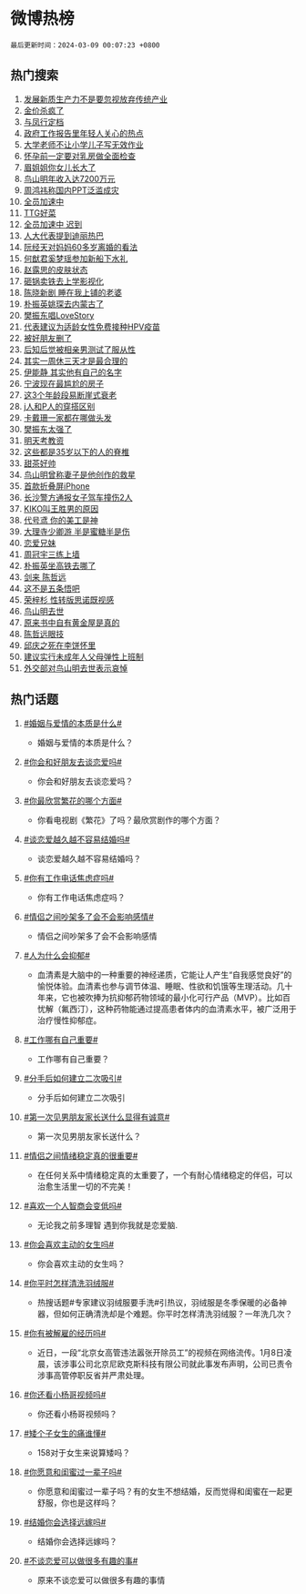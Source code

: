 # 微博热榜

`最后更新时间：2024-03-09 00:07:23 +0800`

## 热门搜索

1. [发展新质生产力不是要忽视放弃传统产业](https://m.weibo.cn/search?containerid=100103type%3D1%26t%3D10%26q%3D%23%E5%8F%91%E5%B1%95%E6%96%B0%E8%B4%A8%E7%94%9F%E4%BA%A7%E5%8A%9B%E4%B8%8D%E6%98%AF%E8%A6%81%E5%BF%BD%E8%A7%86%E6%94%BE%E5%BC%83%E4%BC%A0%E7%BB%9F%E4%BA%A7%E4%B8%9A%23&stream_entry_id=51&isnewpage=1&extparam=seat%3D1%26stream_entry_id%3D51%26q%3D%2523%25E5%258F%2591%25E5%25B1%2595%25E6%2596%25B0%25E8%25B4%25A8%25E7%2594%259F%25E4%25BA%25A7%25E5%258A%259B%25E4%25B8%258D%25E6%2598%25AF%25E8%25A6%2581%25E5%25BF%25BD%25E8%25A7%2586%25E6%2594%25BE%25E5%25BC%2583%25E4%25BC%25A0%25E7%25BB%259F%25E4%25BA%25A7%25E4%25B8%259A%2523%26pos%3D0%26c_type%3D51%26dgr%3D0%26filter_type%3Drealtimehot%26cate%3D10103%26display_time%3D1709914042%26pre_seqid%3D1709914042288026742163)
1. [金价杀疯了](https://m.weibo.cn/search?containerid=100103type%3D1%26t%3D10%26q%3D%23%E9%87%91%E4%BB%B7%E6%9D%80%E7%96%AF%E4%BA%86%23&stream_entry_id=31&isnewpage=1&extparam=seat%3D1%26stream_entry_id%3D31%26q%3D%2523%25E9%2587%2591%25E4%25BB%25B7%25E6%259D%2580%25E7%2596%25AF%25E4%25BA%2586%2523%26dgr%3D0%26flag%3D1%26cate%3D5001%26c_type%3D31%26pos%3D0%26lcate%3D5001%26band_rank%3D1%26realpos%3D1%26filter_type%3Drealtimehot%26display_time%3D1709914042%26pre_seqid%3D1709914042288026742163)
1. [与凤行定档](https://m.weibo.cn/search?containerid=100103type%3D1%26t%3D10%26q%3D%E4%B8%8E%E5%87%A4%E8%A1%8C%E5%AE%9A%E6%A1%A3&stream_entry_id=31&isnewpage=1&extparam=seat%3D1%26stream_entry_id%3D31%26q%3D%25E4%25B8%258E%25E5%2587%25A4%25E8%25A1%258C%25E5%25AE%259A%25E6%25A1%25A3%26dgr%3D0%26flag%3D2%26cate%3D5001%26c_type%3D31%26pos%3D1%26lcate%3D5001%26band_rank%3D2%26realpos%3D2%26filter_type%3Drealtimehot%26display_time%3D1709914042%26pre_seqid%3D1709914042288026742163)
1. [政府工作报告里年轻人关心的热点](https://m.weibo.cn/search?containerid=100103type%3D1%26t%3D10%26q%3D%23%E6%94%BF%E5%BA%9C%E5%B7%A5%E4%BD%9C%E6%8A%A5%E5%91%8A%E9%87%8C%E5%B9%B4%E8%BD%BB%E4%BA%BA%E5%85%B3%E5%BF%83%E7%9A%84%E7%83%AD%E7%82%B9%23&stream_entry_id=31&isnewpage=1&extparam=seat%3D1%26stream_entry_id%3D31%26q%3D%2523%25E6%2594%25BF%25E5%25BA%259C%25E5%25B7%25A5%25E4%25BD%259C%25E6%258A%25A5%25E5%2591%258A%25E9%2587%258C%25E5%25B9%25B4%25E8%25BD%25BB%25E4%25BA%25BA%25E5%2585%25B3%25E5%25BF%2583%25E7%259A%2584%25E7%2583%25AD%25E7%2582%25B9%2523%26dgr%3D0%26flag%3D0%26cate%3D5001%26c_type%3D31%26pos%3D2%26lcate%3D5001%26band_rank%3D3%26realpos%3D3%26filter_type%3Drealtimehot%26display_time%3D1709914042%26pre_seqid%3D1709914042288026742163)
1. [大学老师不让小学儿子写无效作业](https://m.weibo.cn/search?containerid=100103type%3D1%26t%3D10%26q%3D%23%E5%A4%A7%E5%AD%A6%E8%80%81%E5%B8%88%E4%B8%8D%E8%AE%A9%E5%B0%8F%E5%AD%A6%E5%84%BF%E5%AD%90%E5%86%99%E6%97%A0%E6%95%88%E4%BD%9C%E4%B8%9A%23&stream_entry_id=31&isnewpage=1&extparam=seat%3D1%26stream_entry_id%3D31%26q%3D%2523%25E5%25A4%25A7%25E5%25AD%25A6%25E8%2580%2581%25E5%25B8%2588%25E4%25B8%258D%25E8%25AE%25A9%25E5%25B0%258F%25E5%25AD%25A6%25E5%2584%25BF%25E5%25AD%2590%25E5%2586%2599%25E6%2597%25A0%25E6%2595%2588%25E4%25BD%259C%25E4%25B8%259A%2523%26dgr%3D0%26flag%3D0%26cate%3D5001%26c_type%3D31%26pos%3D3%26lcate%3D5001%26band_rank%3D4%26realpos%3D4%26filter_type%3Drealtimehot%26display_time%3D1709914042%26pre_seqid%3D1709914042288026742163)
1. [怀孕前一定要对乳房做全面检查](https://m.weibo.cn/search?containerid=100103type%3D1%26t%3D10%26q%3D%23%E6%80%80%E5%AD%95%E5%89%8D%E4%B8%80%E5%AE%9A%E8%A6%81%E5%AF%B9%E4%B9%B3%E6%88%BF%E5%81%9A%E5%85%A8%E9%9D%A2%E6%A3%80%E6%9F%A5%23&stream_entry_id=31&isnewpage=1&extparam=seat%3D1%26stream_entry_id%3D31%26q%3D%2523%25E6%2580%2580%25E5%25AD%2595%25E5%2589%258D%25E4%25B8%2580%25E5%25AE%259A%25E8%25A6%2581%25E5%25AF%25B9%25E4%25B9%25B3%25E6%2588%25BF%25E5%2581%259A%25E5%2585%25A8%25E9%259D%25A2%25E6%25A3%2580%25E6%259F%25A5%2523%26dgr%3D0%26flag%3D2%26cate%3D5001%26c_type%3D31%26pos%3D4%26lcate%3D5001%26band_rank%3D5%26realpos%3D5%26filter_type%3Drealtimehot%26display_time%3D1709914042%26pre_seqid%3D1709914042288026742163)
1. [眉姐姐你女儿长大了](https://m.weibo.cn/search?containerid=100103type%3D1%26t%3D10%26q%3D%23%E7%9C%89%E5%A7%90%E5%A7%90%E4%BD%A0%E5%A5%B3%E5%84%BF%E9%95%BF%E5%A4%A7%E4%BA%86%23&stream_entry_id=31&isnewpage=1&extparam=seat%3D1%26stream_entry_id%3D31%26q%3D%2523%25E7%259C%2589%25E5%25A7%2590%25E5%25A7%2590%25E4%25BD%25A0%25E5%25A5%25B3%25E5%2584%25BF%25E9%2595%25BF%25E5%25A4%25A7%25E4%25BA%2586%2523%26dgr%3D0%26flag%3D0%26cate%3D5001%26c_type%3D31%26pos%3D5%26lcate%3D5001%26band_rank%3D6%26realpos%3D6%26filter_type%3Drealtimehot%26display_time%3D1709914042%26pre_seqid%3D1709914042288026742163)
1. [鸟山明年收入达7200万元](https://m.weibo.cn/search?containerid=100103type%3D1%26t%3D10%26q%3D%23%E9%B8%9F%E5%B1%B1%E6%98%8E%E5%B9%B4%E6%94%B6%E5%85%A5%E8%BE%BE7200%E4%B8%87%E5%85%83%23&stream_entry_id=31&isnewpage=1&extparam=seat%3D1%26stream_entry_id%3D31%26q%3D%2523%25E9%25B8%259F%25E5%25B1%25B1%25E6%2598%258E%25E5%25B9%25B4%25E6%2594%25B6%25E5%2585%25A5%25E8%25BE%25BE7200%25E4%25B8%2587%25E5%2585%2583%2523%26dgr%3D0%26flag%3D0%26cate%3D5001%26c_type%3D31%26pos%3D6%26lcate%3D5001%26band_rank%3D7%26realpos%3D7%26filter_type%3Drealtimehot%26display_time%3D1709914042%26pre_seqid%3D1709914042288026742163)
1. [周鸿祎称国内PPT泛滥成灾](https://m.weibo.cn/search?containerid=100103type%3D1%26t%3D10%26q%3D%23%E5%91%A8%E9%B8%BF%E7%A5%8E%E7%A7%B0%E5%9B%BD%E5%86%85PPT%E6%B3%9B%E6%BB%A5%E6%88%90%E7%81%BE%23&stream_entry_id=31&isnewpage=1&extparam=seat%3D1%26stream_entry_id%3D31%26q%3D%2523%25E5%2591%25A8%25E9%25B8%25BF%25E7%25A5%258E%25E7%25A7%25B0%25E5%259B%25BD%25E5%2586%2585PPT%25E6%25B3%259B%25E6%25BB%25A5%25E6%2588%2590%25E7%2581%25BE%2523%26dgr%3D0%26flag%3D0%26cate%3D5001%26c_type%3D31%26pos%3D7%26lcate%3D5001%26band_rank%3D8%26realpos%3D8%26filter_type%3Drealtimehot%26display_time%3D1709914042%26pre_seqid%3D1709914042288026742163)
1. [全员加速中](https://m.weibo.cn/search?containerid=100103type%3D1%26t%3D10%26q%3D%E5%85%A8%E5%91%98%E5%8A%A0%E9%80%9F%E4%B8%AD&stream_entry_id=31&isnewpage=1&extparam=seat%3D1%26stream_entry_id%3D31%26q%3D%25E5%2585%25A8%25E5%2591%2598%25E5%258A%25A0%25E9%2580%259F%25E4%25B8%25AD%26dgr%3D0%26flag%3D0%26cate%3D5001%26c_type%3D31%26pos%3D8%26lcate%3D5001%26band_rank%3D9%26realpos%3D9%26filter_type%3Drealtimehot%26display_time%3D1709914042%26pre_seqid%3D1709914042288026742163)
1. [TTG好菜](https://m.weibo.cn/search?containerid=100103type%3D1%26t%3D10%26q%3DTTG%E5%A5%BD%E8%8F%9C&stream_entry_id=31&isnewpage=1&extparam=seat%3D1%26stream_entry_id%3D31%26q%3DTTG%25E5%25A5%25BD%25E8%258F%259C%26dgr%3D0%26flag%3D1%26cate%3D5001%26c_type%3D31%26pos%3D9%26lcate%3D5001%26band_rank%3D10%26realpos%3D10%26filter_type%3Drealtimehot%26display_time%3D1709914042%26pre_seqid%3D1709914042288026742163)
1. [全员加速中 迟到](https://m.weibo.cn/search?containerid=100103type%3D1%26t%3D10%26q%3D%E5%85%A8%E5%91%98%E5%8A%A0%E9%80%9F%E4%B8%AD+%E8%BF%9F%E5%88%B0&stream_entry_id=31&isnewpage=1&extparam=seat%3D1%26stream_entry_id%3D31%26q%3D%25E5%2585%25A8%25E5%2591%2598%25E5%258A%25A0%25E9%2580%259F%25E4%25B8%25AD%2520%25E8%25BF%259F%25E5%2588%25B0%26dgr%3D0%26flag%3D2%26cate%3D5001%26c_type%3D31%26pos%3D10%26lcate%3D5001%26band_rank%3D11%26realpos%3D11%26filter_type%3Drealtimehot%26display_time%3D1709914042%26pre_seqid%3D1709914042288026742163)
1. [人大代表提到迪丽热巴](https://m.weibo.cn/search?containerid=100103type%3D1%26t%3D10%26q%3D%23%E4%BA%BA%E5%A4%A7%E4%BB%A3%E8%A1%A8%E6%8F%90%E5%88%B0%E8%BF%AA%E4%B8%BD%E7%83%AD%E5%B7%B4%23&stream_entry_id=31&isnewpage=1&extparam=seat%3D1%26stream_entry_id%3D31%26q%3D%2523%25E4%25BA%25BA%25E5%25A4%25A7%25E4%25BB%25A3%25E8%25A1%25A8%25E6%258F%2590%25E5%2588%25B0%25E8%25BF%25AA%25E4%25B8%25BD%25E7%2583%25AD%25E5%25B7%25B4%2523%26dgr%3D0%26flag%3D1%26cate%3D5001%26c_type%3D31%26pos%3D11%26lcate%3D5001%26band_rank%3D12%26realpos%3D12%26filter_type%3Drealtimehot%26display_time%3D1709914042%26pre_seqid%3D1709914042288026742163)
1. [阮经天对妈妈60多岁离婚的看法](https://m.weibo.cn/search?containerid=100103type%3D1%26t%3D10%26q%3D%E9%98%AE%E7%BB%8F%E5%A4%A9%E5%AF%B9%E5%A6%88%E5%A6%8860%E5%A4%9A%E5%B2%81%E7%A6%BB%E5%A9%9A%E7%9A%84%E7%9C%8B%E6%B3%95&stream_entry_id=31&isnewpage=1&extparam=seat%3D1%26stream_entry_id%3D31%26q%3D%25E9%2598%25AE%25E7%25BB%258F%25E5%25A4%25A9%25E5%25AF%25B9%25E5%25A6%2588%25E5%25A6%258860%25E5%25A4%259A%25E5%25B2%2581%25E7%25A6%25BB%25E5%25A9%259A%25E7%259A%2584%25E7%259C%258B%25E6%25B3%2595%26dgr%3D0%26flag%3D1%26cate%3D5001%26c_type%3D31%26pos%3D12%26lcate%3D5001%26band_rank%3D13%26realpos%3D13%26filter_type%3Drealtimehot%26display_time%3D1709914042%26pre_seqid%3D1709914042288026742163)
1. [何猷君奚梦瑶参加新船下水礼](https://m.weibo.cn/search?containerid=100103type%3D1%26t%3D10%26q%3D%23%E4%BD%95%E7%8C%B7%E5%90%9B%E5%A5%9A%E6%A2%A6%E7%91%B6%E5%8F%82%E5%8A%A0%E6%96%B0%E8%88%B9%E4%B8%8B%E6%B0%B4%E7%A4%BC%23&stream_entry_id=31&isnewpage=1&extparam=seat%3D1%26stream_entry_id%3D31%26q%3D%2523%25E4%25BD%2595%25E7%258C%25B7%25E5%2590%259B%25E5%25A5%259A%25E6%25A2%25A6%25E7%2591%25B6%25E5%258F%2582%25E5%258A%25A0%25E6%2596%25B0%25E8%2588%25B9%25E4%25B8%258B%25E6%25B0%25B4%25E7%25A4%25BC%2523%26dgr%3D0%26flag%3D1%26cate%3D5001%26c_type%3D31%26pos%3D13%26lcate%3D5001%26band_rank%3D14%26realpos%3D14%26filter_type%3Drealtimehot%26display_time%3D1709914042%26pre_seqid%3D1709914042288026742163)
1. [赵露思的皮肤状态](https://m.weibo.cn/search?containerid=100103type%3D1%26t%3D10%26q%3D%23%E8%B5%B5%E9%9C%B2%E6%80%9D%E7%9A%84%E7%9A%AE%E8%82%A4%E7%8A%B6%E6%80%81%23&stream_entry_id=31&isnewpage=1&extparam=seat%3D1%26stream_entry_id%3D31%26q%3D%2523%25E8%25B5%25B5%25E9%259C%25B2%25E6%2580%259D%25E7%259A%2584%25E7%259A%25AE%25E8%2582%25A4%25E7%258A%25B6%25E6%2580%2581%2523%26dgr%3D0%26flag%3D1%26cate%3D5001%26c_type%3D31%26pos%3D14%26lcate%3D5001%26band_rank%3D15%26realpos%3D15%26filter_type%3Drealtimehot%26display_time%3D1709914042%26pre_seqid%3D1709914042288026742163)
1. [砸锅卖铁去上学影视化](https://m.weibo.cn/search?containerid=100103type%3D1%26t%3D10%26q%3D%23%E7%A0%B8%E9%94%85%E5%8D%96%E9%93%81%E5%8E%BB%E4%B8%8A%E5%AD%A6%E5%BD%B1%E8%A7%86%E5%8C%96%23&stream_entry_id=31&isnewpage=1&extparam=seat%3D1%26stream_entry_id%3D31%26q%3D%2523%25E7%25A0%25B8%25E9%2594%2585%25E5%258D%2596%25E9%2593%2581%25E5%258E%25BB%25E4%25B8%258A%25E5%25AD%25A6%25E5%25BD%25B1%25E8%25A7%2586%25E5%258C%2596%2523%26dgr%3D0%26flag%3D0%26cate%3D5001%26c_type%3D31%26pos%3D15%26lcate%3D5001%26band_rank%3D16%26realpos%3D16%26filter_type%3Drealtimehot%26display_time%3D1709914042%26pre_seqid%3D1709914042288026742163)
1. [陈晓新剧 睡在我上铺的老婆](https://m.weibo.cn/search?containerid=100103type%3D1%26t%3D10%26q%3D%E9%99%88%E6%99%93%E6%96%B0%E5%89%A7+%E7%9D%A1%E5%9C%A8%E6%88%91%E4%B8%8A%E9%93%BA%E7%9A%84%E8%80%81%E5%A9%86&stream_entry_id=31&isnewpage=1&extparam=seat%3D1%26stream_entry_id%3D31%26q%3D%25E9%2599%2588%25E6%2599%2593%25E6%2596%25B0%25E5%2589%25A7%2520%25E7%259D%25A1%25E5%259C%25A8%25E6%2588%2591%25E4%25B8%258A%25E9%2593%25BA%25E7%259A%2584%25E8%2580%2581%25E5%25A9%2586%26dgr%3D0%26flag%3D2%26cate%3D5001%26c_type%3D31%26pos%3D16%26lcate%3D5001%26band_rank%3D17%26realpos%3D17%26filter_type%3Drealtimehot%26display_time%3D1709914042%26pre_seqid%3D1709914042288026742163)
1. [朴振英姚琛去内蒙古了](https://m.weibo.cn/search?containerid=100103type%3D1%26t%3D10%26q%3D%23%E6%9C%B4%E6%8C%AF%E8%8B%B1%E5%A7%9A%E7%90%9B%E5%8E%BB%E5%86%85%E8%92%99%E5%8F%A4%E4%BA%86%23&stream_entry_id=31&isnewpage=1&extparam=seat%3D1%26stream_entry_id%3D31%26q%3D%2523%25E6%259C%25B4%25E6%258C%25AF%25E8%258B%25B1%25E5%25A7%259A%25E7%2590%259B%25E5%258E%25BB%25E5%2586%2585%25E8%2592%2599%25E5%258F%25A4%25E4%25BA%2586%2523%26dgr%3D0%26flag%3D1%26cate%3D5001%26c_type%3D31%26pos%3D17%26lcate%3D5001%26band_rank%3D18%26realpos%3D18%26filter_type%3Drealtimehot%26display_time%3D1709914042%26pre_seqid%3D1709914042288026742163)
1. [樊振东唱LoveStory](https://m.weibo.cn/search?containerid=100103type%3D1%26t%3D10%26q%3D%E6%A8%8A%E6%8C%AF%E4%B8%9C%E5%94%B1LoveStory&stream_entry_id=31&isnewpage=1&extparam=seat%3D1%26stream_entry_id%3D31%26q%3D%25E6%25A8%258A%25E6%258C%25AF%25E4%25B8%259C%25E5%2594%25B1LoveStory%26dgr%3D0%26flag%3D0%26cate%3D5001%26c_type%3D31%26pos%3D18%26lcate%3D5001%26band_rank%3D19%26realpos%3D19%26filter_type%3Drealtimehot%26display_time%3D1709914042%26pre_seqid%3D1709914042288026742163)
1. [代表建议为适龄女性免费接种HPV疫苗](https://m.weibo.cn/search?containerid=100103type%3D1%26t%3D10%26q%3D%23%E4%BB%A3%E8%A1%A8%E5%BB%BA%E8%AE%AE%E4%B8%BA%E9%80%82%E9%BE%84%E5%A5%B3%E6%80%A7%E5%85%8D%E8%B4%B9%E6%8E%A5%E7%A7%8DHPV%E7%96%AB%E8%8B%97%23&stream_entry_id=31&isnewpage=1&extparam=seat%3D1%26stream_entry_id%3D31%26q%3D%2523%25E4%25BB%25A3%25E8%25A1%25A8%25E5%25BB%25BA%25E8%25AE%25AE%25E4%25B8%25BA%25E9%2580%2582%25E9%25BE%2584%25E5%25A5%25B3%25E6%2580%25A7%25E5%2585%258D%25E8%25B4%25B9%25E6%258E%25A5%25E7%25A7%258DHPV%25E7%2596%25AB%25E8%258B%2597%2523%26dgr%3D0%26flag%3D0%26cate%3D5001%26c_type%3D31%26pos%3D19%26lcate%3D5001%26band_rank%3D20%26realpos%3D20%26filter_type%3Drealtimehot%26display_time%3D1709914042%26pre_seqid%3D1709914042288026742163)
1. [被好朋友删了](https://m.weibo.cn/search?containerid=100103type%3D1%26t%3D10%26q%3D%23%E8%A2%AB%E5%A5%BD%E6%9C%8B%E5%8F%8B%E5%88%A0%E4%BA%86%23&stream_entry_id=31&isnewpage=1&extparam=seat%3D1%26stream_entry_id%3D31%26q%3D%2523%25E8%25A2%25AB%25E5%25A5%25BD%25E6%259C%258B%25E5%258F%258B%25E5%2588%25A0%25E4%25BA%2586%2523%26dgr%3D0%26flag%3D1%26cate%3D5001%26c_type%3D31%26pos%3D20%26lcate%3D5001%26band_rank%3D21%26realpos%3D21%26filter_type%3Drealtimehot%26display_time%3D1709914042%26pre_seqid%3D1709914042288026742163)
1. [后知后觉被相亲男测试了服从性](https://m.weibo.cn/search?containerid=100103type%3D1%26t%3D10%26q%3D%23%E5%90%8E%E7%9F%A5%E5%90%8E%E8%A7%89%E8%A2%AB%E7%9B%B8%E4%BA%B2%E7%94%B7%E6%B5%8B%E8%AF%95%E4%BA%86%E6%9C%8D%E4%BB%8E%E6%80%A7%23&stream_entry_id=31&isnewpage=1&extparam=seat%3D1%26stream_entry_id%3D31%26q%3D%2523%25E5%2590%258E%25E7%259F%25A5%25E5%2590%258E%25E8%25A7%2589%25E8%25A2%25AB%25E7%259B%25B8%25E4%25BA%25B2%25E7%2594%25B7%25E6%25B5%258B%25E8%25AF%2595%25E4%25BA%2586%25E6%259C%258D%25E4%25BB%258E%25E6%2580%25A7%2523%26dgr%3D0%26flag%3D1%26cate%3D5001%26c_type%3D31%26pos%3D21%26lcate%3D5001%26band_rank%3D22%26realpos%3D22%26filter_type%3Drealtimehot%26display_time%3D1709914042%26pre_seqid%3D1709914042288026742163)
1. [其实一周休三天才是最合理的](https://m.weibo.cn/search?containerid=100103type%3D1%26t%3D10%26q%3D%23%E5%85%B6%E5%AE%9E%E4%B8%80%E5%91%A8%E4%BC%91%E4%B8%89%E5%A4%A9%E6%89%8D%E6%98%AF%E6%9C%80%E5%90%88%E7%90%86%E7%9A%84%23&stream_entry_id=31&isnewpage=1&extparam=seat%3D1%26stream_entry_id%3D31%26q%3D%2523%25E5%2585%25B6%25E5%25AE%259E%25E4%25B8%2580%25E5%2591%25A8%25E4%25BC%2591%25E4%25B8%2589%25E5%25A4%25A9%25E6%2589%258D%25E6%2598%25AF%25E6%259C%2580%25E5%2590%2588%25E7%2590%2586%25E7%259A%2584%2523%26dgr%3D0%26flag%3D0%26cate%3D5001%26c_type%3D31%26pos%3D22%26lcate%3D5001%26band_rank%3D23%26realpos%3D23%26filter_type%3Drealtimehot%26display_time%3D1709914042%26pre_seqid%3D1709914042288026742163)
1. [伊能静 其实他有自己的名字](https://m.weibo.cn/search?containerid=100103type%3D1%26t%3D10%26q%3D%E4%BC%8A%E8%83%BD%E9%9D%99+%E5%85%B6%E5%AE%9E%E4%BB%96%E6%9C%89%E8%87%AA%E5%B7%B1%E7%9A%84%E5%90%8D%E5%AD%97&stream_entry_id=31&isnewpage=1&extparam=seat%3D1%26stream_entry_id%3D31%26q%3D%25E4%25BC%258A%25E8%2583%25BD%25E9%259D%2599%2520%25E5%2585%25B6%25E5%25AE%259E%25E4%25BB%2596%25E6%259C%2589%25E8%2587%25AA%25E5%25B7%25B1%25E7%259A%2584%25E5%2590%258D%25E5%25AD%2597%26dgr%3D0%26flag%3D2%26cate%3D5001%26c_type%3D31%26pos%3D23%26lcate%3D5001%26band_rank%3D24%26realpos%3D24%26filter_type%3Drealtimehot%26display_time%3D1709914042%26pre_seqid%3D1709914042288026742163)
1. [宁波现在最尴尬的房子](https://m.weibo.cn/search?containerid=100103type%3D1%26t%3D10%26q%3D%23%E5%AE%81%E6%B3%A2%E7%8E%B0%E5%9C%A8%E6%9C%80%E5%B0%B4%E5%B0%AC%E7%9A%84%E6%88%BF%E5%AD%90%23&stream_entry_id=31&isnewpage=1&extparam=seat%3D1%26stream_entry_id%3D31%26q%3D%2523%25E5%25AE%2581%25E6%25B3%25A2%25E7%258E%25B0%25E5%259C%25A8%25E6%259C%2580%25E5%25B0%25B4%25E5%25B0%25AC%25E7%259A%2584%25E6%2588%25BF%25E5%25AD%2590%2523%26dgr%3D0%26flag%3D1%26cate%3D5001%26c_type%3D31%26pos%3D24%26lcate%3D5001%26band_rank%3D25%26realpos%3D25%26filter_type%3Drealtimehot%26display_time%3D1709914042%26pre_seqid%3D1709914042288026742163)
1. [这3个年龄段易断崖式衰老](https://m.weibo.cn/search?containerid=100103type%3D1%26t%3D10%26q%3D%23%E8%BF%993%E4%B8%AA%E5%B9%B4%E9%BE%84%E6%AE%B5%E6%98%93%E6%96%AD%E5%B4%96%E5%BC%8F%E8%A1%B0%E8%80%81%23&stream_entry_id=31&isnewpage=1&extparam=seat%3D1%26stream_entry_id%3D31%26q%3D%2523%25E8%25BF%25993%25E4%25B8%25AA%25E5%25B9%25B4%25E9%25BE%2584%25E6%25AE%25B5%25E6%2598%2593%25E6%2596%25AD%25E5%25B4%2596%25E5%25BC%258F%25E8%25A1%25B0%25E8%2580%2581%2523%26dgr%3D0%26flag%3D1%26cate%3D5001%26c_type%3D31%26pos%3D25%26lcate%3D5001%26band_rank%3D26%26realpos%3D26%26filter_type%3Drealtimehot%26display_time%3D1709914042%26pre_seqid%3D1709914042288026742163)
1. [j人和P人的穿搭区别](https://m.weibo.cn/search?containerid=100103type%3D1%26t%3D10%26q%3D%23j%E4%BA%BA%E5%92%8CP%E4%BA%BA%E7%9A%84%E7%A9%BF%E6%90%AD%E5%8C%BA%E5%88%AB%23&stream_entry_id=31&isnewpage=1&extparam=seat%3D1%26stream_entry_id%3D31%26q%3D%2523j%25E4%25BA%25BA%25E5%2592%258CP%25E4%25BA%25BA%25E7%259A%2584%25E7%25A9%25BF%25E6%2590%25AD%25E5%258C%25BA%25E5%2588%25AB%2523%26dgr%3D0%26flag%3D0%26cate%3D5001%26c_type%3D31%26pos%3D26%26lcate%3D5001%26band_rank%3D27%26realpos%3D27%26filter_type%3Drealtimehot%26display_time%3D1709914042%26pre_seqid%3D1709914042288026742163)
1. [卡戴珊一家都在哪做头发](https://m.weibo.cn/search?containerid=100103type%3D1%26t%3D10%26q%3D%23%E5%8D%A1%E6%88%B4%E7%8F%8A%E4%B8%80%E5%AE%B6%E9%83%BD%E5%9C%A8%E5%93%AA%E5%81%9A%E5%A4%B4%E5%8F%91%23&stream_entry_id=31&isnewpage=1&extparam=seat%3D1%26stream_entry_id%3D31%26q%3D%2523%25E5%258D%25A1%25E6%2588%25B4%25E7%258F%258A%25E4%25B8%2580%25E5%25AE%25B6%25E9%2583%25BD%25E5%259C%25A8%25E5%2593%25AA%25E5%2581%259A%25E5%25A4%25B4%25E5%258F%2591%2523%26dgr%3D0%26flag%3D0%26cate%3D5001%26c_type%3D31%26pos%3D27%26lcate%3D5001%26band_rank%3D28%26realpos%3D28%26filter_type%3Drealtimehot%26display_time%3D1709914042%26pre_seqid%3D1709914042288026742163)
1. [樊振东太强了](https://m.weibo.cn/search?containerid=100103type%3D1%26t%3D10%26q%3D%23%E6%A8%8A%E6%8C%AF%E4%B8%9C%E5%A4%AA%E5%BC%BA%E4%BA%86%23&stream_entry_id=31&isnewpage=1&extparam=seat%3D1%26stream_entry_id%3D31%26q%3D%2523%25E6%25A8%258A%25E6%258C%25AF%25E4%25B8%259C%25E5%25A4%25AA%25E5%25BC%25BA%25E4%25BA%2586%2523%26dgr%3D0%26flag%3D0%26cate%3D5001%26c_type%3D31%26pos%3D28%26lcate%3D5001%26band_rank%3D29%26realpos%3D29%26filter_type%3Drealtimehot%26display_time%3D1709914042%26pre_seqid%3D1709914042288026742163)
1. [明天考教资](https://m.weibo.cn/search?containerid=100103type%3D1%26t%3D10%26q%3D%E6%98%8E%E5%A4%A9%E8%80%83%E6%95%99%E8%B5%84&stream_entry_id=31&isnewpage=1&extparam=seat%3D1%26stream_entry_id%3D31%26q%3D%25E6%2598%258E%25E5%25A4%25A9%25E8%2580%2583%25E6%2595%2599%25E8%25B5%2584%26dgr%3D0%26flag%3D0%26cate%3D5001%26c_type%3D31%26pos%3D29%26lcate%3D5001%26band_rank%3D30%26realpos%3D30%26filter_type%3Drealtimehot%26display_time%3D1709914042%26pre_seqid%3D1709914042288026742163)
1. [这些都是35岁以下的人的脊椎](https://m.weibo.cn/search?containerid=100103type%3D1%26t%3D10%26q%3D%E8%BF%99%E4%BA%9B%E9%83%BD%E6%98%AF35%E5%B2%81%E4%BB%A5%E4%B8%8B%E7%9A%84%E4%BA%BA%E7%9A%84%E8%84%8A%E6%A4%8E&stream_entry_id=31&isnewpage=1&extparam=seat%3D1%26stream_entry_id%3D31%26q%3D%25E8%25BF%2599%25E4%25BA%259B%25E9%2583%25BD%25E6%2598%25AF35%25E5%25B2%2581%25E4%25BB%25A5%25E4%25B8%258B%25E7%259A%2584%25E4%25BA%25BA%25E7%259A%2584%25E8%2584%258A%25E6%25A4%258E%26dgr%3D0%26flag%3D1%26cate%3D5001%26c_type%3D31%26pos%3D30%26lcate%3D5001%26band_rank%3D31%26realpos%3D31%26filter_type%3Drealtimehot%26display_time%3D1709914042%26pre_seqid%3D1709914042288026742163)
1. [甜茶好帅](https://m.weibo.cn/search?containerid=100103type%3D1%26t%3D10%26q%3D%E7%94%9C%E8%8C%B6%E5%A5%BD%E5%B8%85&stream_entry_id=31&isnewpage=1&extparam=seat%3D1%26stream_entry_id%3D31%26q%3D%25E7%2594%259C%25E8%258C%25B6%25E5%25A5%25BD%25E5%25B8%2585%26dgr%3D0%26flag%3D0%26cate%3D5001%26c_type%3D31%26pos%3D31%26lcate%3D5001%26band_rank%3D32%26realpos%3D32%26filter_type%3Drealtimehot%26display_time%3D1709914042%26pre_seqid%3D1709914042288026742163)
1. [鸟山明曾称妻子是他创作的救星](https://m.weibo.cn/search?containerid=100103type%3D1%26t%3D10%26q%3D%23%E9%B8%9F%E5%B1%B1%E6%98%8E%E6%9B%BE%E7%A7%B0%E5%A6%BB%E5%AD%90%E6%98%AF%E4%BB%96%E5%88%9B%E4%BD%9C%E7%9A%84%E6%95%91%E6%98%9F%23&stream_entry_id=31&isnewpage=1&extparam=seat%3D1%26stream_entry_id%3D31%26q%3D%2523%25E9%25B8%259F%25E5%25B1%25B1%25E6%2598%258E%25E6%259B%25BE%25E7%25A7%25B0%25E5%25A6%25BB%25E5%25AD%2590%25E6%2598%25AF%25E4%25BB%2596%25E5%2588%259B%25E4%25BD%259C%25E7%259A%2584%25E6%2595%2591%25E6%2598%259F%2523%26dgr%3D0%26flag%3D0%26cate%3D5001%26c_type%3D31%26pos%3D32%26lcate%3D5001%26band_rank%3D33%26realpos%3D33%26filter_type%3Drealtimehot%26display_time%3D1709914042%26pre_seqid%3D1709914042288026742163)
1. [首款折叠屏iPhone](https://m.weibo.cn/search?containerid=100103type%3D1%26t%3D10%26q%3D%23%E9%A6%96%E6%AC%BE%E6%8A%98%E5%8F%A0%E5%B1%8FiPhone%23&stream_entry_id=31&isnewpage=1&extparam=seat%3D1%26stream_entry_id%3D31%26q%3D%2523%25E9%25A6%2596%25E6%25AC%25BE%25E6%258A%2598%25E5%258F%25A0%25E5%25B1%258FiPhone%2523%26dgr%3D0%26flag%3D0%26cate%3D5001%26c_type%3D31%26pos%3D33%26lcate%3D5001%26band_rank%3D34%26realpos%3D34%26filter_type%3Drealtimehot%26display_time%3D1709914042%26pre_seqid%3D1709914042288026742163)
1. [长沙警方通报女子驾车撞伤2人](https://m.weibo.cn/search?containerid=100103type%3D1%26t%3D10%26q%3D%23%E9%95%BF%E6%B2%99%E8%AD%A6%E6%96%B9%E9%80%9A%E6%8A%A5%E5%A5%B3%E5%AD%90%E9%A9%BE%E8%BD%A6%E6%92%9E%E4%BC%A42%E4%BA%BA%23&stream_entry_id=31&isnewpage=1&extparam=seat%3D1%26stream_entry_id%3D31%26q%3D%2523%25E9%2595%25BF%25E6%25B2%2599%25E8%25AD%25A6%25E6%2596%25B9%25E9%2580%259A%25E6%258A%25A5%25E5%25A5%25B3%25E5%25AD%2590%25E9%25A9%25BE%25E8%25BD%25A6%25E6%2592%259E%25E4%25BC%25A42%25E4%25BA%25BA%2523%26dgr%3D0%26flag%3D1%26cate%3D5001%26c_type%3D31%26pos%3D34%26lcate%3D5001%26band_rank%3D35%26realpos%3D35%26filter_type%3Drealtimehot%26display_time%3D1709914042%26pre_seqid%3D1709914042288026742163)
1. [KIKO叫王胜男的原因](https://m.weibo.cn/search?containerid=100103type%3D1%26t%3D10%26q%3DKIKO%E5%8F%AB%E7%8E%8B%E8%83%9C%E7%94%B7%E7%9A%84%E5%8E%9F%E5%9B%A0&stream_entry_id=31&isnewpage=1&extparam=seat%3D1%26stream_entry_id%3D31%26q%3DKIKO%25E5%258F%25AB%25E7%258E%258B%25E8%2583%259C%25E7%2594%25B7%25E7%259A%2584%25E5%258E%259F%25E5%259B%25A0%26dgr%3D0%26flag%3D1%26cate%3D5001%26c_type%3D31%26pos%3D35%26lcate%3D5001%26band_rank%3D36%26realpos%3D36%26filter_type%3Drealtimehot%26display_time%3D1709914042%26pre_seqid%3D1709914042288026742163)
1. [代号鸢 你的美工是神](https://m.weibo.cn/search?containerid=100103type%3D1%26t%3D10%26q%3D%E4%BB%A3%E5%8F%B7%E9%B8%A2+%E4%BD%A0%E7%9A%84%E7%BE%8E%E5%B7%A5%E6%98%AF%E7%A5%9E&stream_entry_id=31&isnewpage=1&extparam=seat%3D1%26stream_entry_id%3D31%26q%3D%25E4%25BB%25A3%25E5%258F%25B7%25E9%25B8%25A2%2520%25E4%25BD%25A0%25E7%259A%2584%25E7%25BE%258E%25E5%25B7%25A5%25E6%2598%25AF%25E7%25A5%259E%26dgr%3D0%26flag%3D0%26cate%3D5001%26c_type%3D31%26pos%3D36%26lcate%3D5001%26band_rank%3D37%26realpos%3D37%26filter_type%3Drealtimehot%26display_time%3D1709914042%26pre_seqid%3D1709914042288026742163)
1. [大理寺少卿游 半是蜜糖半是伤](https://m.weibo.cn/search?containerid=100103type%3D1%26t%3D10%26q%3D%E5%A4%A7%E7%90%86%E5%AF%BA%E5%B0%91%E5%8D%BF%E6%B8%B8+%E5%8D%8A%E6%98%AF%E8%9C%9C%E7%B3%96%E5%8D%8A%E6%98%AF%E4%BC%A4&stream_entry_id=31&isnewpage=1&extparam=seat%3D1%26stream_entry_id%3D31%26q%3D%25E5%25A4%25A7%25E7%2590%2586%25E5%25AF%25BA%25E5%25B0%2591%25E5%258D%25BF%25E6%25B8%25B8%2520%25E5%258D%258A%25E6%2598%25AF%25E8%259C%259C%25E7%25B3%2596%25E5%258D%258A%25E6%2598%25AF%25E4%25BC%25A4%26dgr%3D0%26flag%3D0%26cate%3D5001%26c_type%3D31%26pos%3D37%26lcate%3D5001%26band_rank%3D38%26realpos%3D38%26filter_type%3Drealtimehot%26display_time%3D1709914042%26pre_seqid%3D1709914042288026742163)
1. [恋爱兄妹](https://m.weibo.cn/search?containerid=100103type%3D1%26t%3D10%26q%3D%E6%81%8B%E7%88%B1%E5%85%84%E5%A6%B9&stream_entry_id=31&isnewpage=1&extparam=seat%3D1%26stream_entry_id%3D31%26q%3D%25E6%2581%258B%25E7%2588%25B1%25E5%2585%2584%25E5%25A6%25B9%26dgr%3D0%26flag%3D0%26cate%3D5001%26c_type%3D31%26pos%3D38%26lcate%3D5001%26band_rank%3D39%26realpos%3D39%26filter_type%3Drealtimehot%26display_time%3D1709914042%26pre_seqid%3D1709914042288026742163)
1. [周冠宇三练上墙](https://m.weibo.cn/search?containerid=100103type%3D1%26t%3D10%26q%3D%E5%91%A8%E5%86%A0%E5%AE%87%E4%B8%89%E7%BB%83%E4%B8%8A%E5%A2%99&stream_entry_id=31&isnewpage=1&extparam=seat%3D1%26stream_entry_id%3D31%26q%3D%25E5%2591%25A8%25E5%2586%25A0%25E5%25AE%2587%25E4%25B8%2589%25E7%25BB%2583%25E4%25B8%258A%25E5%25A2%2599%26dgr%3D0%26flag%3D1%26cate%3D5001%26c_type%3D31%26pos%3D39%26lcate%3D5001%26band_rank%3D40%26realpos%3D40%26filter_type%3Drealtimehot%26display_time%3D1709914042%26pre_seqid%3D1709914042288026742163)
1. [朴振英坐高铁去哪了](https://m.weibo.cn/search?containerid=100103type%3D1%26t%3D10%26q%3D%23%E6%9C%B4%E6%8C%AF%E8%8B%B1%E5%9D%90%E9%AB%98%E9%93%81%E5%8E%BB%E5%93%AA%E4%BA%86%23&stream_entry_id=31&isnewpage=1&extparam=seat%3D1%26stream_entry_id%3D31%26q%3D%2523%25E6%259C%25B4%25E6%258C%25AF%25E8%258B%25B1%25E5%259D%2590%25E9%25AB%2598%25E9%2593%2581%25E5%258E%25BB%25E5%2593%25AA%25E4%25BA%2586%2523%26dgr%3D0%26flag%3D0%26cate%3D5001%26c_type%3D31%26pos%3D40%26lcate%3D5001%26band_rank%3D41%26realpos%3D41%26filter_type%3Drealtimehot%26display_time%3D1709914042%26pre_seqid%3D1709914042288026742163)
1. [剑来 陈哲远](https://m.weibo.cn/search?containerid=100103type%3D1%26t%3D10%26q%3D%E5%89%91%E6%9D%A5+%E9%99%88%E5%93%B2%E8%BF%9C&stream_entry_id=31&isnewpage=1&extparam=seat%3D1%26stream_entry_id%3D31%26q%3D%25E5%2589%2591%25E6%259D%25A5%2520%25E9%2599%2588%25E5%2593%25B2%25E8%25BF%259C%26dgr%3D0%26flag%3D0%26cate%3D5001%26c_type%3D31%26pos%3D41%26lcate%3D5001%26band_rank%3D42%26realpos%3D42%26filter_type%3Drealtimehot%26display_time%3D1709914042%26pre_seqid%3D1709914042288026742163)
1. [这不是五条悟吧](https://m.weibo.cn/search?containerid=100103type%3D1%26t%3D10%26q%3D%E8%BF%99%E4%B8%8D%E6%98%AF%E4%BA%94%E6%9D%A1%E6%82%9F%E5%90%A7&stream_entry_id=31&isnewpage=1&extparam=seat%3D1%26stream_entry_id%3D31%26q%3D%25E8%25BF%2599%25E4%25B8%258D%25E6%2598%25AF%25E4%25BA%2594%25E6%259D%25A1%25E6%2582%259F%25E5%2590%25A7%26dgr%3D0%26flag%3D0%26cate%3D5001%26c_type%3D31%26pos%3D42%26lcate%3D5001%26band_rank%3D43%26realpos%3D43%26filter_type%3Drealtimehot%26display_time%3D1709914042%26pre_seqid%3D1709914042288026742163)
1. [荣梓杉 性转版思诺既视感](https://m.weibo.cn/search?containerid=100103type%3D1%26t%3D10%26q%3D%E8%8D%A3%E6%A2%93%E6%9D%89+%E6%80%A7%E8%BD%AC%E7%89%88%E6%80%9D%E8%AF%BA%E6%97%A2%E8%A7%86%E6%84%9F&stream_entry_id=31&isnewpage=1&extparam=seat%3D1%26stream_entry_id%3D31%26q%3D%25E8%258D%25A3%25E6%25A2%2593%25E6%259D%2589%2520%25E6%2580%25A7%25E8%25BD%25AC%25E7%2589%2588%25E6%2580%259D%25E8%25AF%25BA%25E6%2597%25A2%25E8%25A7%2586%25E6%2584%259F%26dgr%3D0%26flag%3D1%26cate%3D5001%26c_type%3D31%26pos%3D43%26lcate%3D5001%26band_rank%3D44%26realpos%3D44%26filter_type%3Drealtimehot%26display_time%3D1709914042%26pre_seqid%3D1709914042288026742163)
1. [鸟山明去世](https://m.weibo.cn/search?containerid=100103type%3D1%26t%3D10%26q%3D%23%E9%B8%9F%E5%B1%B1%E6%98%8E%E5%8E%BB%E4%B8%96%23&stream_entry_id=31&isnewpage=1&extparam=seat%3D1%26stream_entry_id%3D31%26q%3D%2523%25E9%25B8%259F%25E5%25B1%25B1%25E6%2598%258E%25E5%258E%25BB%25E4%25B8%2596%2523%26dgr%3D0%26flag%3D0%26cate%3D5001%26c_type%3D31%26pos%3D44%26lcate%3D5001%26band_rank%3D45%26realpos%3D45%26filter_type%3Drealtimehot%26display_time%3D1709914042%26pre_seqid%3D1709914042288026742163)
1. [原来书中自有黄金屋是真的](https://m.weibo.cn/search?containerid=100103type%3D1%26t%3D10%26q%3D%E5%8E%9F%E6%9D%A5%E4%B9%A6%E4%B8%AD%E8%87%AA%E6%9C%89%E9%BB%84%E9%87%91%E5%B1%8B%E6%98%AF%E7%9C%9F%E7%9A%84&stream_entry_id=31&isnewpage=1&extparam=seat%3D1%26stream_entry_id%3D31%26q%3D%25E5%258E%259F%25E6%259D%25A5%25E4%25B9%25A6%25E4%25B8%25AD%25E8%2587%25AA%25E6%259C%2589%25E9%25BB%2584%25E9%2587%2591%25E5%25B1%258B%25E6%2598%25AF%25E7%259C%259F%25E7%259A%2584%26dgr%3D0%26flag%3D1%26cate%3D5001%26c_type%3D31%26pos%3D45%26lcate%3D5001%26band_rank%3D46%26realpos%3D46%26filter_type%3Drealtimehot%26display_time%3D1709914042%26pre_seqid%3D1709914042288026742163)
1. [陈哲远眼技](https://m.weibo.cn/search?containerid=100103type%3D1%26t%3D10%26q%3D%23%E9%99%88%E5%93%B2%E8%BF%9C%E7%9C%BC%E6%8A%80%23&stream_entry_id=31&isnewpage=1&extparam=seat%3D1%26stream_entry_id%3D31%26q%3D%2523%25E9%2599%2588%25E5%2593%25B2%25E8%25BF%259C%25E7%259C%25BC%25E6%258A%2580%2523%26dgr%3D0%26flag%3D0%26cate%3D5001%26c_type%3D31%26pos%3D46%26lcate%3D5001%26band_rank%3D47%26realpos%3D47%26filter_type%3Drealtimehot%26display_time%3D1709914042%26pre_seqid%3D1709914042288026742163)
1. [邱庆之死在李饼怀里](https://m.weibo.cn/search?containerid=100103type%3D1%26t%3D10%26q%3D%E9%82%B1%E5%BA%86%E4%B9%8B%E6%AD%BB%E5%9C%A8%E6%9D%8E%E9%A5%BC%E6%80%80%E9%87%8C&stream_entry_id=31&isnewpage=1&extparam=seat%3D1%26stream_entry_id%3D31%26q%3D%25E9%2582%25B1%25E5%25BA%2586%25E4%25B9%258B%25E6%25AD%25BB%25E5%259C%25A8%25E6%259D%258E%25E9%25A5%25BC%25E6%2580%2580%25E9%2587%258C%26dgr%3D0%26flag%3D1%26cate%3D5001%26c_type%3D31%26pos%3D47%26lcate%3D5001%26band_rank%3D48%26realpos%3D48%26filter_type%3Drealtimehot%26display_time%3D1709914042%26pre_seqid%3D1709914042288026742163)
1. [建议实行未成年人父母弹性上班制](https://m.weibo.cn/search?containerid=100103type%3D1%26t%3D10%26q%3D%23%E5%BB%BA%E8%AE%AE%E5%AE%9E%E8%A1%8C%E6%9C%AA%E6%88%90%E5%B9%B4%E4%BA%BA%E7%88%B6%E6%AF%8D%E5%BC%B9%E6%80%A7%E4%B8%8A%E7%8F%AD%E5%88%B6%23&stream_entry_id=31&isnewpage=1&extparam=seat%3D1%26stream_entry_id%3D31%26q%3D%2523%25E5%25BB%25BA%25E8%25AE%25AE%25E5%25AE%259E%25E8%25A1%258C%25E6%259C%25AA%25E6%2588%2590%25E5%25B9%25B4%25E4%25BA%25BA%25E7%2588%25B6%25E6%25AF%258D%25E5%25BC%25B9%25E6%2580%25A7%25E4%25B8%258A%25E7%258F%25AD%25E5%2588%25B6%2523%26dgr%3D0%26flag%3D0%26cate%3D5001%26c_type%3D31%26pos%3D48%26lcate%3D5001%26band_rank%3D49%26realpos%3D49%26filter_type%3Drealtimehot%26display_time%3D1709914042%26pre_seqid%3D1709914042288026742163)
1. [外交部对鸟山明去世表示哀悼](https://m.weibo.cn/search?containerid=100103type%3D1%26t%3D10%26q%3D%23%E5%A4%96%E4%BA%A4%E9%83%A8%E5%AF%B9%E9%B8%9F%E5%B1%B1%E6%98%8E%E5%8E%BB%E4%B8%96%E8%A1%A8%E7%A4%BA%E5%93%80%E6%82%BC%23&stream_entry_id=31&isnewpage=1&extparam=seat%3D1%26stream_entry_id%3D31%26q%3D%2523%25E5%25A4%2596%25E4%25BA%25A4%25E9%2583%25A8%25E5%25AF%25B9%25E9%25B8%259F%25E5%25B1%25B1%25E6%2598%258E%25E5%258E%25BB%25E4%25B8%2596%25E8%25A1%25A8%25E7%25A4%25BA%25E5%2593%2580%25E6%2582%25BC%2523%26dgr%3D0%26flag%3D0%26cate%3D5001%26c_type%3D31%26pos%3D49%26lcate%3D5001%26band_rank%3D50%26realpos%3D50%26filter_type%3Drealtimehot%26display_time%3D1709914042%26pre_seqid%3D1709914042288026742163)

## 热门话题

1. [#婚姻与爱情的本质是什么#](https://m.weibo.cn/search?containerid=231522type%3D1%26t%3D10%26q%3D%23%E5%A9%9A%E5%A7%BB%E4%B8%8E%E7%88%B1%E6%83%85%E7%9A%84%E6%9C%AC%E8%B4%A8%E6%98%AF%E4%BB%80%E4%B9%88%23&stream_entry_id=128&isnewpage=1&extparam=seat%3D1%26c_type%3D128%26pos%3D1-0-0%26dgr%3D0%26lcate%3D5004%26unitid%3D1704881162756%26cate%3D5004%26display_time%3D1709914043%26pre_seqid%3D170991404331801562788)
    - 婚姻与爱情的本质是什么？

1. [#你会和好朋友去谈恋爱吗#](https://m.weibo.cn/search?containerid=231522type%3D1%26t%3D10%26q%3D%23%E4%BD%A0%E4%BC%9A%E5%92%8C%E5%A5%BD%E6%9C%8B%E5%8F%8B%E5%8E%BB%E8%B0%88%E6%81%8B%E7%88%B1%E5%90%97%23&stream_entry_id=128&isnewpage=1&extparam=seat%3D1%26c_type%3D128%26pos%3D1-0-1%26dgr%3D0%26lcate%3D5004%26unitid%3D1704849959446%26cate%3D5004%26display_time%3D1709914043%26pre_seqid%3D170991404331801562788)
    - 你会和好朋友去谈恋爱吗？

1. [#你最欣赏繁花的哪个方面#](https://m.weibo.cn/search?containerid=231522type%3D1%26t%3D10%26q%3D%23%E4%BD%A0%E6%9C%80%E6%AC%A3%E8%B5%8F%E7%B9%81%E8%8A%B1%E7%9A%84%E5%93%AA%E4%B8%AA%E6%96%B9%E9%9D%A2%23&stream_entry_id=128&isnewpage=1&extparam=seat%3D1%26c_type%3D128%26pos%3D1-0-2%26dgr%3D0%26lcate%3D5004%26unitid%3D1704872158127%26cate%3D5004%26display_time%3D1709914043%26pre_seqid%3D170991404331801562788)
    - 你看电视剧《繁花》了吗？最欣赏剧作的哪个方面？

1. [#谈恋爱越久越不容易结婚吗#](https://m.weibo.cn/search?containerid=231522type%3D1%26t%3D10%26q%3D%23%E8%B0%88%E6%81%8B%E7%88%B1%E8%B6%8A%E4%B9%85%E8%B6%8A%E4%B8%8D%E5%AE%B9%E6%98%93%E7%BB%93%E5%A9%9A%E5%90%97%23&stream_entry_id=128&isnewpage=1&extparam=seat%3D1%26c_type%3D128%26pos%3D1-0-3%26dgr%3D0%26lcate%3D5004%26unitid%3D1704871559387%26cate%3D5004%26display_time%3D1709914043%26pre_seqid%3D170991404331801562788)
    - 谈恋爱越久越不容易结婚吗？

1. [#你有工作电话焦虑症吗#](https://m.weibo.cn/search?containerid=231522type%3D1%26t%3D10%26q%3D%23%E4%BD%A0%E6%9C%89%E5%B7%A5%E4%BD%9C%E7%94%B5%E8%AF%9D%E7%84%A6%E8%99%91%E7%97%87%E5%90%97%23&stream_entry_id=128&isnewpage=1&extparam=seat%3D1%26c_type%3D128%26pos%3D1-0-4%26dgr%3D0%26lcate%3D5004%26unitid%3D1704877884678%26cate%3D5004%26display_time%3D1709914043%26pre_seqid%3D170991404331801562788)
    - 你有工作电话焦虑症吗？

1. [#情侣之间吵架多了会不会影响感情#](https://m.weibo.cn/search?containerid=231522type%3D1%26t%3D10%26q%3D%23%E6%83%85%E4%BE%A3%E4%B9%8B%E9%97%B4%E5%90%B5%E6%9E%B6%E5%A4%9A%E4%BA%86%E4%BC%9A%E4%B8%8D%E4%BC%9A%E5%BD%B1%E5%93%8D%E6%84%9F%E6%83%85%23&stream_entry_id=128&isnewpage=1&extparam=seat%3D1%26c_type%3D128%26pos%3D1-0-5%26dgr%3D0%26lcate%3D5004%26unitid%3D1704792093809%26cate%3D5004%26display_time%3D1709914043%26pre_seqid%3D170991404331801562788)
    - 情侣之间吵架多了会不会影响感情

1. [#人为什么会抑郁#](https://m.weibo.cn/search?containerid=231522type%3D1%26t%3D10%26q%3D%23%E4%BA%BA%E4%B8%BA%E4%BB%80%E4%B9%88%E4%BC%9A%E6%8A%91%E9%83%81%23&stream_entry_id=128&isnewpage=1&extparam=seat%3D1%26c_type%3D128%26pos%3D1-0-6%26dgr%3D0%26lcate%3D5004%26unitid%3D1704881163792%26cate%3D5004%26display_time%3D1709914043%26pre_seqid%3D170991404331801562788)
    - 血清素是大脑中的一种重要的神经递质，它能让人产生“自我感觉良好”的愉悦体验。血清素也参与调节体温、睡眠、性欲和饥饿等生理活动。几十年来，它也被吹捧为抗抑郁药物领域的最小化可行产品（MVP）。比如百忧解（氟西汀），这种药物能通过提高患者体内的血清素水平，被广泛用于治疗慢性抑郁症。

1. [#工作哪有自己重要#](https://m.weibo.cn/search?containerid=231522type%3D1%26t%3D10%26q%3D%23%E5%B7%A5%E4%BD%9C%E5%93%AA%E6%9C%89%E8%87%AA%E5%B7%B1%E9%87%8D%E8%A6%81%23&stream_entry_id=128&isnewpage=1&extparam=seat%3D1%26c_type%3D128%26pos%3D1-0-7%26dgr%3D0%26lcate%3D5004%26unitid%3D1704949537973%26cate%3D5004%26display_time%3D1709914043%26pre_seqid%3D170991404331801562788)
    - 工作哪有自己重要？

1. [#分手后如何建立二次吸引#](https://m.weibo.cn/search?containerid=231522type%3D1%26t%3D10%26q%3D%23%E5%88%86%E6%89%8B%E5%90%8E%E5%A6%82%E4%BD%95%E5%BB%BA%E7%AB%8B%E4%BA%8C%E6%AC%A1%E5%90%B8%E5%BC%95%23&stream_entry_id=128&isnewpage=1&extparam=seat%3D1%26c_type%3D128%26pos%3D1-0-8%26dgr%3D0%26lcate%3D5004%26unitid%3D1704870666886%26cate%3D5004%26display_time%3D1709914043%26pre_seqid%3D170991404331801562788)
    - 分手后如何建立二次吸引

1. [#第一次见男朋友家长送什么显得有诚意#](https://m.weibo.cn/search?containerid=231522type%3D1%26t%3D10%26q%3D%23%E7%AC%AC%E4%B8%80%E6%AC%A1%E8%A7%81%E7%94%B7%E6%9C%8B%E5%8F%8B%E5%AE%B6%E9%95%BF%E9%80%81%E4%BB%80%E4%B9%88%E6%98%BE%E5%BE%97%E6%9C%89%E8%AF%9A%E6%84%8F%23&stream_entry_id=128&isnewpage=1&extparam=seat%3D1%26c_type%3D128%26pos%3D1-0-9%26dgr%3D0%26lcate%3D5004%26unitid%3D1704946836507%26cate%3D5004%26display_time%3D1709914043%26pre_seqid%3D170991404331801562788)
    - 第一次见男朋友家长送什么？

1. [#情侣之间情绪稳定真的很重要#](https://m.weibo.cn/search?containerid=231522type%3D1%26t%3D10%26q%3D%23%E6%83%85%E4%BE%A3%E4%B9%8B%E9%97%B4%E6%83%85%E7%BB%AA%E7%A8%B3%E5%AE%9A%E7%9C%9F%E7%9A%84%E5%BE%88%E9%87%8D%E8%A6%81%23&stream_entry_id=128&isnewpage=1&extparam=seat%3D1%26c_type%3D128%26pos%3D1-0-10%26dgr%3D0%26lcate%3D5004%26unitid%3D1704779493657%26cate%3D5004%26display_time%3D1709914043%26pre_seqid%3D170991404331801562788)
    - 在任何关系中情绪稳定真的太重要了，一个有耐心情绪稳定的伴侣，可以治愈生活里一切的不完美！

1. [#喜欢一个人智商会变低吗#](https://m.weibo.cn/search?containerid=231522type%3D1%26t%3D10%26q%3D%23%E5%96%9C%E6%AC%A2%E4%B8%80%E4%B8%AA%E4%BA%BA%E6%99%BA%E5%95%86%E4%BC%9A%E5%8F%98%E4%BD%8E%E5%90%97%23&stream_entry_id=128&isnewpage=1&extparam=seat%3D1%26c_type%3D128%26pos%3D1-0-11%26dgr%3D0%26lcate%3D5004%26unitid%3D1704783068038%26cate%3D5004%26display_time%3D1709914043%26pre_seqid%3D170991404331801562788)
    - 无论我之前多理智  遇到你我就是恋爱脑.

1. [#你会喜欢主动的女生吗#](https://m.weibo.cn/search?containerid=231522type%3D1%26t%3D10%26q%3D%23%E4%BD%A0%E4%BC%9A%E5%96%9C%E6%AC%A2%E4%B8%BB%E5%8A%A8%E7%9A%84%E5%A5%B3%E7%94%9F%E5%90%97%23&stream_entry_id=128&isnewpage=1&extparam=seat%3D1%26c_type%3D128%26pos%3D1-0-12%26dgr%3D0%26lcate%3D5004%26unitid%3D1704786077236%26cate%3D5004%26display_time%3D1709914043%26pre_seqid%3D170991404331801562788)
    - 你会喜欢主动的女生吗？

1. [#你平时怎样清洗羽绒服#](https://m.weibo.cn/search?containerid=231522type%3D1%26t%3D10%26q%3D%23%E4%BD%A0%E5%B9%B3%E6%97%B6%E6%80%8E%E6%A0%B7%E6%B8%85%E6%B4%97%E7%BE%BD%E7%BB%92%E6%9C%8D%23&stream_entry_id=128&isnewpage=1&extparam=seat%3D1%26c_type%3D128%26pos%3D1-0-13%26dgr%3D0%26lcate%3D5004%26unitid%3D1704789081364%26cate%3D5004%26display_time%3D1709914043%26pre_seqid%3D170991404331801562788)
    - 热搜话题#专家建议羽绒服要手洗#引热议，羽绒服是冬季保暖的必备神器，但如何正确清洗却是个难题。你平时怎样清洗羽绒服？一年洗几次？

1. [#你有被解雇的经历吗#](https://m.weibo.cn/search?containerid=231522type%3D1%26t%3D10%26q%3D%23%E4%BD%A0%E6%9C%89%E8%A2%AB%E8%A7%A3%E9%9B%87%E7%9A%84%E7%BB%8F%E5%8E%86%E5%90%97%23&stream_entry_id=128&isnewpage=1&extparam=seat%3D1%26c_type%3D128%26pos%3D1-0-14%26dgr%3D0%26lcate%3D5004%26unitid%3D1704794482090%26cate%3D5004%26display_time%3D1709914043%26pre_seqid%3D170991404331801562788)
    - 近日，一段“北京女高管违法嚣张开除员工”的视频在网络流传。1月8日凌晨，该涉事公司北京尼欧克斯科技有限公司就此事发布声明，公司已责令涉事高管停职反省并严肃处理。

1. [#你还看小杨哥视频吗#](https://m.weibo.cn/search?containerid=231522type%3D1%26t%3D10%26q%3D%23%E4%BD%A0%E8%BF%98%E7%9C%8B%E5%B0%8F%E6%9D%A8%E5%93%A5%E8%A7%86%E9%A2%91%E5%90%97%23&stream_entry_id=128&isnewpage=1&extparam=seat%3D1%26c_type%3D128%26pos%3D1-0-15%26dgr%3D0%26lcate%3D5004%26unitid%3D1704797193944%26cate%3D5004%26display_time%3D1709914043%26pre_seqid%3D170991404331801562788)
    - 你还看小杨哥视频吗？

1. [#矮个子女生的痛谁懂#](https://m.weibo.cn/search?containerid=231522type%3D1%26t%3D10%26q%3D%23%E7%9F%AE%E4%B8%AA%E5%AD%90%E5%A5%B3%E7%94%9F%E7%9A%84%E7%97%9B%E8%B0%81%E6%87%82%23&stream_entry_id=128&isnewpage=1&extparam=seat%3D1%26c_type%3D128%26pos%3D1-0-16%26dgr%3D0%26lcate%3D5004%26unitid%3D1704804675994%26cate%3D5004%26display_time%3D1709914043%26pre_seqid%3D170991404331801562788)
    - 158对于女生来说算矮吗？

1. [#你愿意和闺蜜过一辈子吗#](https://m.weibo.cn/search?containerid=231522type%3D1%26t%3D10%26q%3D%23%E4%BD%A0%E6%84%BF%E6%84%8F%E5%92%8C%E9%97%BA%E8%9C%9C%E8%BF%87%E4%B8%80%E8%BE%88%E5%AD%90%E5%90%97%23&stream_entry_id=128&isnewpage=1&extparam=seat%3D1%26c_type%3D128%26pos%3D1-0-17%26dgr%3D0%26lcate%3D5004%26unitid%3D1704875757520%26cate%3D5004%26display_time%3D1709914043%26pre_seqid%3D170991404331801562788)
    - 你愿意和闺蜜过一辈子吗？有的女生不想结婚，反而觉得和闺蜜在一起更舒服，你也是这样吗？

1. [#结婚你会选择远嫁吗#](https://m.weibo.cn/search?containerid=231522type%3D1%26t%3D10%26q%3D%23%E7%BB%93%E5%A9%9A%E4%BD%A0%E4%BC%9A%E9%80%89%E6%8B%A9%E8%BF%9C%E5%AB%81%E5%90%97%23&stream_entry_id=128&isnewpage=1&extparam=seat%3D1%26c_type%3D128%26pos%3D1-0-18%26dgr%3D0%26lcate%3D5004%26unitid%3D1704870361894%26cate%3D5004%26display_time%3D1709914043%26pre_seqid%3D170991404331801562788)
    - 结婚你会选择远嫁吗？

1. [#不谈恋爱可以做很多有趣的事#](https://m.weibo.cn/search?containerid=231522type%3D1%26t%3D10%26q%3D%23%E4%B8%8D%E8%B0%88%E6%81%8B%E7%88%B1%E5%8F%AF%E4%BB%A5%E5%81%9A%E5%BE%88%E5%A4%9A%E6%9C%89%E8%B6%A3%E7%9A%84%E4%BA%8B%23&stream_entry_id=128&isnewpage=1&extparam=seat%3D1%26c_type%3D128%26pos%3D1-0-19%26dgr%3D0%26lcate%3D5004%26unitid%3D1704865280259%26cate%3D5004%26display_time%3D1709914043%26pre_seqid%3D170991404331801562788)
    - 原来不谈恋爱可以做很多有趣的事情

